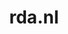 ---
layout: post
title: "rda.nl"
internal_url: "/dutchgov/rda.nl.html"
subdomains_count: 13
all_subdomains_count: 20
urls_count: 7
ssl_rank: 0
http_rank: 69.285714285714
url_link: /data/rda.nl/urls.txt
all_subdomains_link: /data/rda.nl/all_subdomains.txt
subdomains_link: /data/rda.nl/subdomains.txt
categories: dutchgov
---